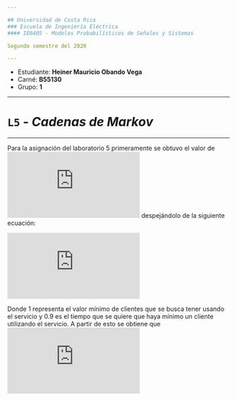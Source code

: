 ```yaml
---

## Universidad de Costa Rica
### Escuela de Ingeniería Eléctrica
#### IE0405 - Modelos Probabilísticos de Señales y Sistemas

Segundo semestre del 2020

---
```


* Estudiante: **Heiner Mauricio Obando Vega**
* Carné: **B55130**
* Grupo: **1**

---

# `L5` - *Cadenas de Markov*
---

Para la asignación del laboratorio 5 primeramente se obtuvo el valor de ![](https://latex.codecogs.com/gif.latex?%5Cnu) despejándolo de la siguiente ecuación:

![](https://latex.codecogs.com/gif.latex?%5Crho%5E1%20%3D%20%5Cleft%20%28%20%5Cfrac%7B%5Clambda%20%7D%7B%5Cnu%20%7D%20%5Cright%20%29%5E1%20%5Cgeq%200.9)

Donde 1 representa el valor mínimo de clientes que se busca tener usando el servicio y 0.9 es el tiempo que se quiere que haya mínimo un cliente utilizando el servicio. A partir de esto se obtiene que ![](https://latex.codecogs.com/gif.latex?%5Cnu%20%5Cleq%202.22)


